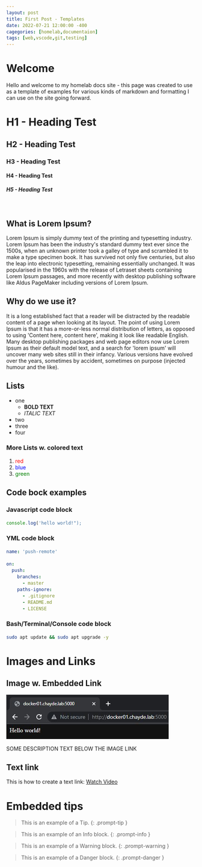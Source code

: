 ```yaml
---
layout: post
title: First Post - Templates
date: 2022-07-21 12:00:00 -400
cagegories: [homelab,documentaion]
tags: [web,vscode,git,testing]
---
```


# Welcome

Hello and welcome to my homelab docs site - this page was created to use as a template of examples for various kinds of markdown and formatting I can use on the site going forward.
<br>
# H1 - Heading Test
## H2 - Heading Test
### H3 - Heading Test
#### H4 - Heading Test
##### H5 - Heading Test

<br>

## What is Lorem Ipsum? 
Lorem Ipsum is simply dummy text of the printing and typesetting industry. Lorem Ipsum has been the industry's standard dummy text ever since the 1500s, when an unknown printer took a galley of type and scrambled it to make a type specimen book. It has survived not only five centuries, but also the leap into electronic typesetting, remaining essentially unchanged. It was popularised in the 1960s with the release of Letraset sheets containing Lorem Ipsum passages, and more recently with desktop publishing software like Aldus PageMaker including versions of Lorem Ipsum.

## Why do we use it?
It is a long established fact that a reader will be distracted by the readable content of a page when looking at its layout. The point of using Lorem Ipsum is that it has a more-or-less normal distribution of letters, as opposed to using 'Content here, content here', making it look like readable English. Many desktop publishing packages and web page editors now use Lorem Ipsum as their default model text, and a search for 'lorem ipsum' will uncover many web sites still in their infancy. Various versions have evolved over the years, sometimes by accident, sometimes on purpose (injected humour and the like).

## Lists
* one
    * <b>BOLD TEXT</b>
    * <i>ITALIC TEXT</i>
* two
* three
* four

### More Lists w. colored text
1) <span style="color:red">red</span><br>
2) <span style="color:blue">blue</span><br>
3) <span style="color:green ">green</span><br>

## Code bock examples
### Javascript code block
```javascript
console.log('hello world!");
```
### YML code block
```yml
name: 'push-remote'

on:
  push:
    branches:
      - master
    paths-ignore:
      - .gitignore
      - README.md
      - LICENSE
```
### Bash/Terminal/Console code block
```bash
sudo apt update && sudo apt upgrade -y
```

# Images and Links 

## Image w. Embedded Link

[![Web App On Port 5000](/assets/2022-07-30-webapp-example.jpg)](https://docs.chayde.com)

SOME DESCRIPTION TEXT BELOW THE IMAGE LINK

## Text link
This is how to create a text link: [Watch Video](https://www.youtube.com/watch?v=BBBBBBBBBBBB)



# Embedded tips
> This is an example of a Tip.
{: .prompt-tip }

> This is an example of an Info block.
{: .prompt-info }

> This is an example of a Warning block.
{: .prompt-warning }

> This is an example of a Danger block.
{: .prompt-danger }